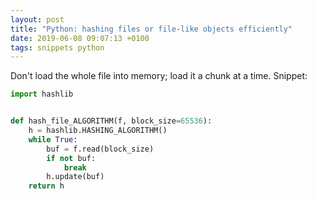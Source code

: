 ```yaml
---
layout: post
title: "Python: hashing files or file-like objects efficiently"
date: 2019-06-08 09:07:13 +0100
tags: snippets python
---
```


Don't load the whole file into memory; load it a chunk at a time.
Snippet:

```python
import hashlib


def hash_file_ALGORITHM(f, block_size=65536):
    h = hashlib.HASHING_ALGORITHM()
    while True:
        buf = f.read(block_size)
        if not buf:
            break
        h.update(buf)
    return h
```
